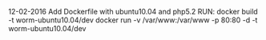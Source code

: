 12-02-2016
Add Dockerfile with ubuntu10.04 and php5.2
RUN:
docker build -t worm-ubuntu10.04/dev <path>
docker run -v /var/www:/var/www -p 80:80 -d -t worm-ubuntu10.04/dev


